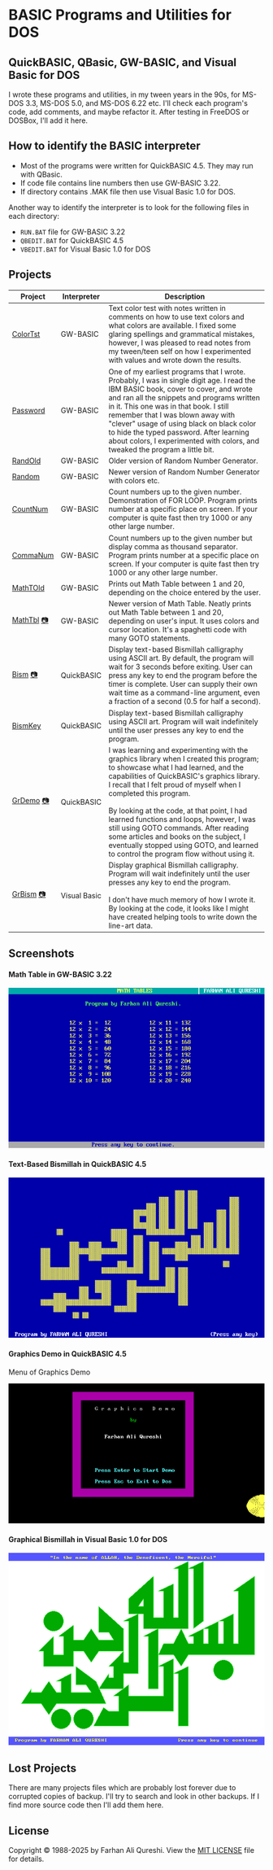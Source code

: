 # BASIC Programs and Utilities for DOS
## QuickBASIC, QBasic, GW-BASIC, and Visual Basic for DOS
I wrote these programs and utilities, in my tween years in the 90s, for MS-DOS 3.3, MS-DOS 5.0, and MS-DOS 6.22 etc. I'll check each program's code, add comments, and maybe refactor it. After testing in FreeDOS or DOSBox, I'll add it here.

## How to identify the BASIC interpreter
* Most of the programs were written for QuickBASIC 4.5. They may run with QBasic.
* If code file contains line numbers then use GW-BASIC 3.22.
* If directory contains .MAK file then use Visual Basic 1.0 for DOS.

Another way to identify the interpreter is to look for the following files in each directory:
* `RUN.BAT` file for GW-BASIC 3.22
* `QBEDIT.BAT` for QuickBASIC 4.5
* `VBEDIT.BAT` for Visual Basic 1.0 for DOS

## Projects
| Project | Interpreter | Description |
| --- | --- | --- |
| [ColorTst](colortst/) | GW-BASIC | Text color test with notes written in comments on how to use text colors and what colors are available. I fixed some glaring spellings and grammatical mistakes, however, I was pleased to read notes from my tween/teen self on how I experimented with values and wrote down the results. |
| [Password](password/) | GW-BASIC | One of my earliest programs that I wrote. Probably, I was in single digit age. I read the IBM BASIC book, cover to cover, and wrote and ran all the snippets and programs written in it. This one was in that book. I still remember that I was blown away with "clever" usage of using black on black color to hide the typed password. After learning about colors, I experimented with colors, and tweaked the program a little bit. |
| [RandOld](randold/) | GW-BASIC | Older version of Random Number Generator. |
| [Random](random/) | GW-BASIC | Newer version of Random Number Generator with colors etc. |
| [CountNum](countnum/) | GW-BASIC | Count numbers up to the given number. Demonstration of FOR LOOP. Program prints number at a specific place on screen. If your computer is quite fast then try 1000 or any other large number. |
| [CommaNum](commanum/) | GW-BASIC | Count numbers up to the given number but display comma as thousand separator. Program prints number at a specific place on screen. If your computer is quite fast then try 1000 or any other large number. |
| [MathTOld](mathtold/) | GW-BASIC | Prints out Math Table between 1 and 20, depending on the choice entered by the user. |
| [MathTbl](mathtbl/) [📷](#math-table-in-gw-basic-322 "Screenshot") | GW-BASIC | Newer version of Math Table. Neatly prints out Math Table between 1 and 20, depending on user's input. It uses colors and cursor location. It's a spaghetti code with many GOTO statements. |
| [Bism](bism/) [📷](#text-based-bismillah-in-quickbasic-45 "Screenshot") | QuickBASIC | Display text-based Bismillah calligraphy using ASCII art. By default, the program will wait for 3 seconds before exiting. User can press any key to end the program before the timer is complete. User can supply their own wait time as a command-line argument, even a fraction of a second (0.5 for half a second). |
| [BismKey](bismkey/) | QuickBASIC | Display text-based Bismillah calligraphy using ASCII art. Program will wait indefinitely until the user presses any key to end the program. |
| [GrDemo](grdemo/) [📷](#graphics-demo-in-quickbasic-45 "Screenshot") | QuickBASIC | I was learning and experimenting with the graphics library when I created this program; to showcase what I had learned, and the capabilities of QuickBASIC's graphics library. I recall that I felt proud of myself when I completed this program. <br /><br />By looking at the code, at that point, I had learned functions and loops, however, I was still using GOTO commands. After reading some articles and books on the subject, I eventually stopped using GOTO, and learned to control the program flow without using it. |
| [GrBism](grbism/) [📷](#graphical-bismillah-in-visual-basic-10-for-dos "Screenshot") | Visual Basic | Display graphical Bismillah calligraphy. Program will wait indefinitely until the user presses any key to end the program. <br /><br />I don't have much memory of how I wrote it. By looking at the code, it looks like I might have created helping tools to write down the line-art data. |

## Screenshots
#### Math Table in GW-BASIC 3.22
![Screenshot of Math Table](/assets/images/math_table.png)

#### Text-Based Bismillah in QuickBASIC 4.5
![Screenshot of Text-Based Bismillah](/assets/images/text_bismillah.png)

#### Graphics Demo in QuickBASIC 4.5
Menu of Graphics Demo

![GIF of Graphics Demo menu](/assets/images/graphics_demo.gif)

#### Graphical Bismillah in Visual Basic 1.0 for DOS
![Screenshot of Graphical Bismillah](/assets/images/graphical_bismillah.png)

## Lost Projects
There are many projects files which are probably lost forever due to corrupted copies of backup. I'll try to search and look in other backups. If I find more source code then I'll add them here.

## License
Copyright © 1988-2025 by Farhan Ali Qureshi. View the [MIT LICENSE](LICENSE) file for details.
